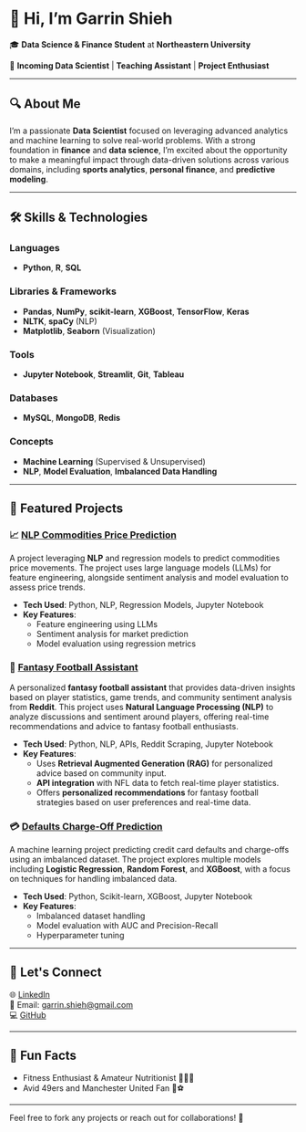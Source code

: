 # 👋 Hi, I’m Garrin Shieh  

🎓 **Data Science & Finance Student** at **Northeastern University**

💼 **Incoming Data Scientist** | **Teaching Assistant** | **Project Enthusiast**  

---

## 🔍 About Me  

I’m a passionate **Data Scientist** focused on leveraging advanced analytics and machine learning to solve real-world problems. With a strong foundation in **finance** and **data science**, I’m excited about the opportunity to make a meaningful impact through data-driven solutions across various domains, including **sports analytics**, **personal finance**, and **predictive modeling**.

---

## 🛠️ Skills & Technologies

### **Languages**  
- **Python**, **R**, **SQL**

### **Libraries & Frameworks**  
- **Pandas**, **NumPy**, **scikit-learn**, **XGBoost**, **TensorFlow**, **Keras**  
- **NLTK**, **spaCy** (NLP)  
- **Matplotlib**, **Seaborn** (Visualization)

### **Tools**  
- **Jupyter Notebook**, **Streamlit**, **Git**, **Tableau**

### **Databases**  
- **MySQL**, **MongoDB**, **Redis**

### **Concepts**  
- **Machine Learning** (Supervised & Unsupervised)  
- **NLP**, **Model Evaluation**, **Imbalanced Data Handling**

---

## 📂 Featured Projects  

### 📈 [NLP Commodities Price Prediction](https://github.com/itsGarrin/nlp-commodities-price-prediction)
A project leveraging **NLP** and regression models to predict commodities price movements. The project uses large language models (LLMs) for feature engineering, alongside sentiment analysis and model evaluation to assess price trends.

- **Tech Used**: Python, NLP, Regression Models, Jupyter Notebook  
- **Key Features**:  
  - Feature engineering using LLMs  
  - Sentiment analysis for market prediction  
  - Model evaluation using regression metrics

### 🏈 [Fantasy Football Assistant](https://github.com/itsGarrin/fantasy-football-assistant)
A personalized **fantasy football assistant** that provides data-driven insights based on player statistics, game trends, and community sentiment analysis from **Reddit**. This project uses **Natural Language Processing (NLP)** to analyze discussions and sentiment around players, offering real-time recommendations and advice to fantasy football enthusiasts.

- **Tech Used**: Python, NLP, APIs, Reddit Scraping, Jupyter Notebook  
- **Key Features**:  
  - Uses **Retrieval Augmented Generation (RAG)** for personalized advice based on community input.  
  - **API integration** with NFL data to fetch real-time player statistics.  
  - Offers **personalized recommendations** for fantasy football strategies based on user preferences and real-time data.
 
### 💳 [Defaults Charge-Off Prediction](https://github.com/itsGarrin/defaults-charge-off-prediction)
A machine learning project predicting credit card defaults and charge-offs using an imbalanced dataset. The project explores multiple models including **Logistic Regression**, **Random Forest**, and **XGBoost**, with a focus on techniques for handling imbalanced data.  

- **Tech Used**: Python, Scikit-learn, XGBoost, Jupyter Notebook  
- **Key Features**:  
  - Imbalanced dataset handling
  - Model evaluation with AUC and Precision-Recall  
  - Hyperparameter tuning

---

## 📢 Let's Connect  

🌐 [LinkedIn](https://www.linkedin.com/in/garrins/)  
📧 Email: garrin.shieh@gmail.com  
💻 [GitHub](https://github.com/itsGarrin)  

---

## 🚀 Fun Facts  

- Fitness Enthusiast & Amateur Nutritionist 🏋️‍♂️🍌  
- Avid 49ers and Manchester United Fan 🏈⚽  

---

Feel free to fork any projects or reach out for collaborations! 🌟
